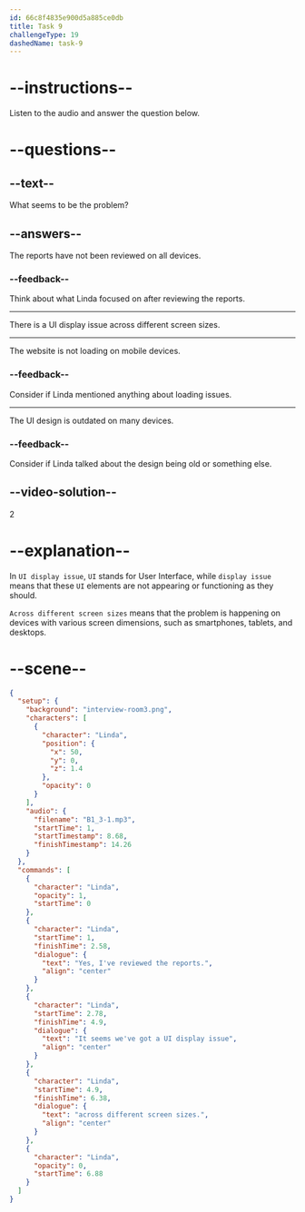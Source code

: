 ```yaml
---
id: 66c8f4835e900d5a885ce0db
title: Task 9
challengeType: 19
dashedName: task-9
---
```

<!-- (Audio) Linda: Yes, I've reviewed the report. It seems we've got a UI display issue across different screen sizes. -->

# --instructions--

Listen to the audio and answer the question below.

# --questions--

## --text--

What seems to be the problem?

## --answers--

The reports have not been reviewed on all devices.

### --feedback--

Think about what Linda focused on after reviewing the reports.

---

There is a UI display issue across different screen sizes.

---

The website is not loading on mobile devices.

### --feedback--

Consider if Linda mentioned anything about loading issues.

---

The UI design is outdated on many devices.

### --feedback--

Consider if Linda talked about the design being old or something else.
  
## --video-solution--

2

# --explanation--

In `UI display issue`, `UI` stands for User Interface, while `display issue` means that these `UI` elements are not appearing or functioning as they should.

`Across different screen sizes` means that the problem is happening on devices with various screen dimensions, such as smartphones, tablets, and desktops.

# --scene--

```json
{
  "setup": {
    "background": "interview-room3.png",
    "characters": [
      {
        "character": "Linda",
        "position": {
          "x": 50,
          "y": 0,
          "z": 1.4
        },
        "opacity": 0
      }
    ],
    "audio": {
      "filename": "B1_3-1.mp3",
      "startTime": 1,
      "startTimestamp": 8.68,
      "finishTimestamp": 14.26
    }
  },
  "commands": [
    {
      "character": "Linda",
      "opacity": 1,
      "startTime": 0
    },
    {
      "character": "Linda",
      "startTime": 1,
      "finishTime": 2.58,
      "dialogue": {
        "text": "Yes, I've reviewed the reports.",
        "align": "center"
      }
    },
    {
      "character": "Linda",
      "startTime": 2.78,
      "finishTime": 4.9,
      "dialogue": {
        "text": "It seems we've got a UI display issue",
        "align": "center"
      }
    },
    {
      "character": "Linda",
      "startTime": 4.9,
      "finishTime": 6.38,
      "dialogue": {
        "text": "across different screen sizes.",
        "align": "center"
      }
    },
    {
      "character": "Linda",
      "opacity": 0,
      "startTime": 6.88
    }
  ]
}
```
